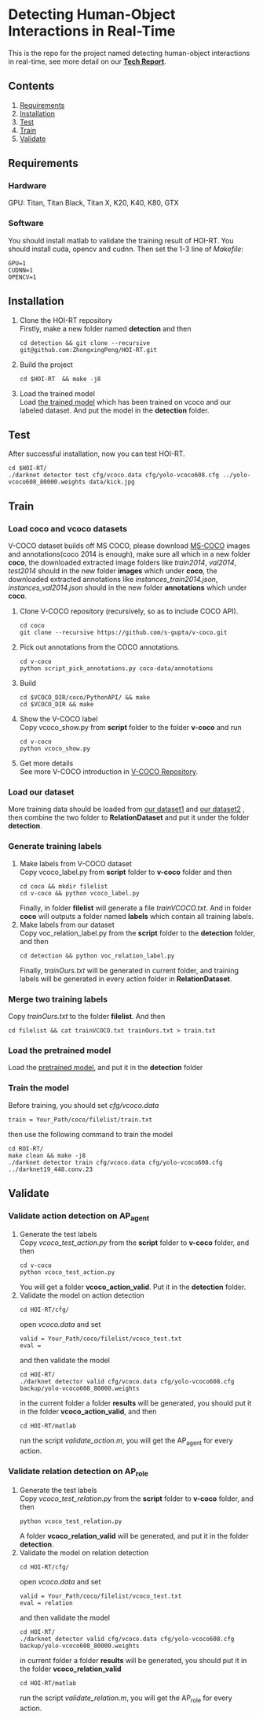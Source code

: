 
# Detecting Human-Object Interactions in Real-Time

This is the repo for the project named detecting human-object interactions in real-time,
see more detail on our [**Tech Report**](https://github.com/lmingyin/HOI-RT/blob/master/Detecting%20Human-Object%20Interactions%20in%20Real-Time.pdf).

## Contents
1. [Requirements](#requirements)
2. [Installation](#installation)
3. [Test](#test)
4. [Train](#train)
5. [Validate](#validate)

## Requirements  
### Hardware  
GPU: Titan, Titan Black, Titan X, K20, K40, K80, GTX
### Software  
You should install matlab to validate the training result of HOI-RT. You should install cuda, opencv and cudnn. Then set the 1-3 line of *Makefile*: 
```
GPU=1
CUDNN=1
OPENCV=1
```
## Installation
1. Clone the HOI-RT repository  
Firstly, make a new folder named **detection** and then
   ```
   cd detection && git clone --recursive git@github.com:ZhongxingPeng/HOI-RT.git
   ```  
1. Build the project
   ```
   cd $HOI-RT  && make -j8
   ```  
1. Load the trained model  
   Load [the trained model](https://pan.baidu.com/s/1ZyXGFf2VSXHArigDwMdAoA) which has been trained on vcoco and our labeled dataset.
And put the model in the **detection** folder.
 
## Test  
After successful installation, now you can test HOI-RT.   
```
cd $HOI-RT/
./darknet detector test cfg/vcoco.data cfg/yolo-vcoco608.cfg ../yolo-vcoco608_80000.weights data/kick.jpg 
```
## Train
### Load coco and vcoco datasets     
V-COCO dataset builds off MS COCO, please download [MS-COCO](http://cocodataset.org/#download) images and annotations(coco 2014 is enough), make sure all which in a new folder **coco**, the downloaded extracted image folders like *train2014*, *val2014*, *test2014* should in the new folder **images** which under **coco**, the downloaded extracted annotations like *instances_train2014.json*, *instances_val2014.json* should in the new folder **annotations** which under **coco**.  
1. Clone V-COCO repository (recursively, so as to include COCO API). 
   ```  
   cd coco
   git clone --recursive https://github.com/s-gupta/v-coco.git 
   ```     
1. Pick out annotations from the COCO annotations.      
   ``` 
   cd v-coco 
   python script_pick_annotations.py coco-data/annotations  
   ```
1. Build 
   ```
   cd $VCOCO_DIR/coco/PythonAPI/ && make 
   cd $VCOCO_DIR && make
   ```
1. Show the V-COCO label  
    Copy vcoco_show.py from **script** folder to the folder **v-coco** and run
   ```
   cd v-coco
   python vcoco_show.py
   ```
1. Get more details  
  See more V-COCO introduction in [V-COCO Repository](https://github.com/s-gupta/v-coco).

### Load our dataset
  More training data should be loaded from [our dataset1](https://pan.baidu.com/s/1lRrHTPsKLsNjZd48Iu3v3w) and [our dataset2](https://pan.baidu.com/s/1qK4EOqR1M3XOlI1ueRY5Hg) , then combine the two folder to **RelationDataset** and put it under the folder **detection**. 
### Generate training labels 
1. Make labels from V-COCO dataset   
Copy vcoco_label.py from **script** folder to **v-coco** folder and then
   ```
   cd coco && mkdir filelist
   cd v-coco && python vcoco_label.py
   ```
   Finally, in folder **filelist** will generate a file *trainVCOCO.txt*. And in folder **coco** will outputs a folder named **labels** which contain all training labels.    
1. Make labels from our dataset  
  Copy voc_relation_label.py from the **script** folder to the **detection** folder, 
and then
   ```
   cd detection && python voc_relation_label.py
   ```
   Finally, *trainOurs.txt* will be generated in current folder, and training labels will be generated in every action folder in **RelationDataset**. 

### Merge two training labels 
Copy *trainOurs.txt* to the folder **filelist**. And then
   ```
   cd filelist && cat trainVCOCO.txt trainOurs.txt > train.txt
   ```
### Load the pretrained model 
  Load the [pretrained model](https://pjreddie.com/media/files/darknet19_448.conv.23), and put it in the **detection** folder
### Train the model
Before training, you should set *cfg/vcoco.data*
```
train = Your_Path/coco/filelist/train.txt
```
then use the following command to train the model
```
cd ROI-RT/
make clean && make -j8
./darknet detector train cfg/vcoco.data cfg/yolo-vcoco608.cfg ../darknet19_448.conv.23 
```
## Validate
### Validate action detection on AP<sub>agent</sub>
1. Generate the test labels  
Copy *vcoco_test_action.py* from the **script** folder to **v-coco** folder, and then 
   ```
   cd v-coco
   python vcoco_test_action.py
   ```
   You will get a folder **vcoco_action_valid**. Put it in the **detection** folder.
1. Validate the model on action detection 
   ```
   cd HOI-RT/cfg/
   ``` 
   open *vcoco.data* and set 
   ```
   valid = Your_Path/coco/filelist/vcoco_test.txt
   eval = 
   ```   
   and then validate the model
   ```
   cd HOI-RT/
   ./darknet detector valid cfg/vcoco.data cfg/yolo-vcoco608.cfg backup/yolo-vcoco608_80000.weights
   ```
   in the current folder a folder **results** will be generated, you should put it in the folder **vcoco_action_valid**, and then 
   ```
   cd HOI-RT/matlab
   ```
   run the script *validate_action.m*, you will get the AP<sub>agent</sub> for every action.

### Validate relation detection on AP<sub>role</sub>
1. Generate the test labels  
Copy *vcoco_test_relation.py* from the **script** folder to **v-coco** folder, and then 
   ```
   python vcoco_test_relation.py
   ```
   A folder **vcoco_relation_valid** will be generated, and put it in the folder **detection**.
1. Validate the model on relation detection 
   ```
   cd HOI-RT/cfg/
   ``` 
   open *vcoco.data* and set 
   ```
   valid = Your_Path/coco/filelist/vcoco_test.txt
   eval = relation
   ```   
   and then validate the model
   ```
   cd HOI-RT/
   ./darknet detector valid cfg/vcoco.data cfg/yolo-vcoco608.cfg backup/yolo-vcoco608_80000.weights
   ```
   in current folder a folder **results** will be generated, you should put it in the folder **vcoco_relation_valid**  
   ```
   cd HOI-RT/matlab
   ```
   run the script *validate_relation.m*, you will get the AP<sub>role</sub> for every action. 

 
